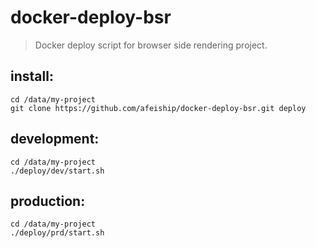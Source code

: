 # docker-deploy-bsr
> Docker deploy script for browser side rendering project.

## install:
```shell
cd /data/my-project
git clone https://github.com/afeiship/docker-deploy-bsr.git deploy
```

## development:
```shell
cd /data/my-project
./deploy/dev/start.sh
```


## production:
```shell
cd /data/my-project
./deploy/prd/start.sh
```